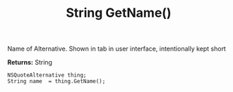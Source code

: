 ﻿---
uid: crmscript_ref_NSQuoteAlternative_GetName
title: String GetName()
intellisense: NSQuoteAlternative.GetName
keywords: NSQuoteAlternative, GetName
so.topic: reference
---

Name of Alternative. Shown in tab in user interface, intentionally kept short

**Returns:** String


```crmscript
NSQuoteAlternative thing;
String name  = thing.GetName();
```


